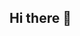 ## Hi there 👋

<!--
**Yuriing/Yuriing** is a ✨ _special_ ✨ repository because its `README.md` (this file) appears on your GitHub profile.

Here are some ideas to get you started:

- 🔭 I’m currently working on ...
- 🌱 I’m currently learning ...
- 👯 I’m looking to collaborate on ...
- 🤔 I’m looking for help with ...
- 💬 Ask me about ...
- 📫 How to reach me: ...
- 😄 Pronouns: ...
- ⚡ Fun fact: ...

![](https://i.imgur.com/uTPgt4r.png)

# Kim Yuri

> I've used

![Python](https://img.shields.io/badge/python-3670A0?style=for-the-badge&logo=python&logoColor=ffdd54)




> Tools

![Notion](https://img.shields.io/badge/Notion-%23000000.svg?style=for-the-badge&logo=notion&logoColor=white)



> Contact

![Gmail](https://img.shields.io/badge/Gmail-D14836?style=for-the-badge&logo=gmail&logoColor=white)
![Bluesky](https://img.shields.io/badge/Bluesky-0285FF?style=for-the-badge&logo=Bluesky&logoColor=white)
![Discord](https://img.shields.io/badge/Discord-%235865F2.svg?style=for-the-badge&logo=discord&logoColor=white)
